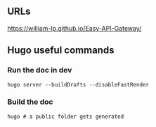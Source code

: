 ## URLs

https://william-lp.github.io/Easy-API-Gateway/


## Hugo useful commands

### Run the doc in dev
```
hugo server --buildDrafts --disableFastRender
```

### Build the doc
```
hugo # a public folder gets generated
```
